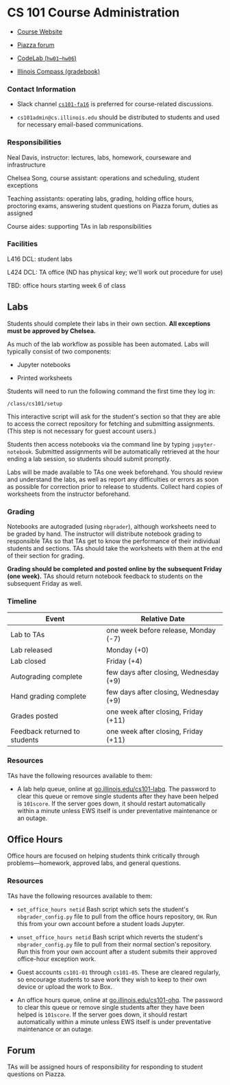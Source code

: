 #   CS 101 Course Administration

-   [Course Website](go.illinois.edu/cs101)

-   [Piazza forum](https://piazza.com/class/ipzxix9y8ou155)

-   [CodeLab (`hw01`–`hw06`)](http://www.turingscraft.com/go.html)

-   [Illinois Compass (gradebook)](https://compass2g.illinois.edu/)


### Contact Information

-   Slack channel [`cs101-fa16`](https://cs101-fa16.slack.com) is preferred for course-related discussions.

-   `cs101admin@cs.illinois.edu` should be distributed to students and used for necessary email-based communications.


### Responsibilities

Neal Davis, instructor:  lectures, labs, homework, courseware and infrastructure

Chelsea Song, course assistant:  operations and scheduling, student exceptions

Teaching assistants:  operating labs, grading, holding office hours, proctoring exams, answering student questions on Piazza forum, duties as assigned

Course aides:  supporting TAs in lab responsibilities


### Facilities

L416 DCL:  student labs

L424 DCL:  TA office (ND has physical key; we'll work out procedure for use)

TBD:  office hours starting week 6 of class


##  Labs

Students should complete their labs in their own section.  **All exceptions must be approved by Chelsea.**

As much of the lab workflow as possible has been automated.  Labs will typically consist of two components:

-   Jupyter notebooks

-   Printed worksheets

Students will need to run the following command the first time they log in:

    /class/cs101/setup

This interactive script will ask for the student's section so that they are able to access the correct repository for fetching and submitting assignments.  (This step is not necessary for guest account users.)

Students then access notebooks via the command line by typing `jupyter-notebook`.  Submitted assignments will be automatically retrieved at the hour ending a lab session, so students should submit promptly.

Labs will be made available to TAs one week beforehand.  You should review and understand the labs, as well as report any difficulties or errors as soon as possible for correction prior to release to students.  Collect hard copies of worksheets from the instructor beforehand.

### Grading

Notebooks are autograded (using `nbgrader`), although worksheets need to be graded by hand.  The instructor will distribute notebook grading to responsible TAs so that TAs get to know the performance of their individual students and sections.  TAs should take the worksheets with them at the end of their section for grading.

**Grading should be completed and posted online by the subsequent Friday (one week).**  TAs should return notebook feedback to students on the subsequent Friday as well.

### Timeline

| Event | Relative Date |
| ----- | ------------- |
| Lab to TAs | one week before release, Monday (-7) |
| Lab released | Monday (+0) |
| Lab closed | Friday (+4) |
| Autograding complete | few days after closing, Wednesday (+9) |
| Hand grading complete | few days after closing, Wednesday (+9) |
| Grades posted | one week after closing, Friday (+11) |
| Feedback returned to students | one week after closing, Friday (+11) |

### Resources

TAs have the following resources available to them:

-   A lab help queue, online at [go.illinois.edu/cs101-labq](go.illinois.edu/cs101-labq).  The password to clear this queue or remove single students after they have been helped is `101score`.  If the server goes down, it should restart automatically within a minute unless EWS itself is under preventative maintenance or an outage.


##  Office Hours

Office hours are focused on helping students think critically through problems—homework, approved labs, and general questions.

### Resources

TAs have the following resources available to them:

-   `set_office_hours netid`  Bash script which sets the student's `nbgrader_config.py` file to pull from the office hours repository, `OH`.  Run this from your own account before a student loads Jupyter.

-   `unset_office_hours netid`  Bash script which reverts the student's `nbgrader_config.py` file to pull from their normal section's repository.  Run this from your own account after a student submits their approved office-hour exception work.

-   Guest accounts `cs101-01` through `cs101-05`.  These are cleared regularly, so encourage students to save work they wish to keep to their own device or upload the work to Box.

-   An office hours queue, online at [go.illinois.edu/cs101-ohq](go.illinois.edu/cs101-ohq).  The password to clear this queue or remove single students after they have been helped is `101score`.  If the server goes down, it should restart automatically within a minute unless EWS itself is under preventative maintenance or an outage.

##  Forum

TAs will be assigned hours of responsibility for responding to student questions on Piazza.

